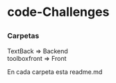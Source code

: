 # <p styles="color:yellow">code-Challenges</p>

### <p styles="color:green" > Carpetas </p>

TextBack => Backend <br>
toolboxfront => Front

En cada carpeta esta readme.md 

